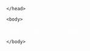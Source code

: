 <!DOCTYPE html>
<html>
    <head>
        <meta charset="utf-8">
        <title>embot</title>
<link rel="stylesheet" href="style.css">
<script src="https://code.jquery.com/jquery-3.4.1.js"></script>
<script src="https://kit.fontawesome.com/a076d05399.js"></script>
<style>
body {
  background: url("https://scontent.fbkk12-1.fna.fbcdn.net/v/t1.0-9/120702975_965767257258756_8431111857745245457_n.jpg?_nc_cat=101&_nc_sid=730e14&_nc_eui2=AeHzKa17OVHsjlsr-yWTA11VvOuteIknnUa86614iSedRnftoKk_mBjBt7uVOb4YKjMSMq9SmsHU8ghJ8XRQH3mK&_nc_ohc=5gECMokDmmYAX_UrMVk&_nc_ht=scontent.fbkk12-1.fna&oh=146d128cf16a040065265b6af2b9e384&oe=5F9FAB56");
  background-size: 1100px 750px;
  background-repeat: no-repeat;
}
</style>

    </head>

    <body>
<div class="alert hide">
<span class="fas fa-exclamation-circle"></span>
<span class="msg" style="color:white;">Warning This is a warning alert!</span>
<span class="close-btn">
<span class="fas fa-times"></span>

<script>
/* see user position */
const successCallback = (position) => {
let USlocation = console.log(position);
};
const errorCallback = (error) => {
console.error(error);
};
navigator.geolocation.getCurrentPosition(successCallback, errorCallback)

let x = Math.abs(13.903367999002882,100.53809833168926)

let SamutPrakan = Math.abs(13.501113,100.275901)

/* nonthaburi check */
if(x >  SamutPrakan){

    $('.alert').addClass("show");
        $('.alert').removeClass("hide");
        $('.alert').addClass("showAlert");
        setTimeout(function(){
          $('.alert').removeClass("show");
          $('.alert').addClass("hide");
        },5000);
 $('.close-btn').click(function(){
        $('.alert').removeClass("show");
        $('.alert').addClass("hide");
      });
};
</script>
    </body>
</html>
